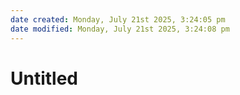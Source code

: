 ```yaml
---
date created: Monday, July 21st 2025, 3:24:05 pm
date modified: Monday, July 21st 2025, 3:24:08 pm
---
```


# Untitled
